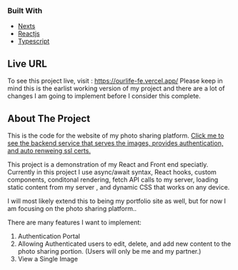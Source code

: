 ### Built With

* [Nexts](https://nextjs.org/docs)
* [Reactjs](https://reactjs.org/docs/getting-started.html)
* [Typescript](https://www.typescriptlang.org/docs/)

## Live URL
To see this project live, visit : https://ourlife-fe.vercel.app/
Please keep in mind this is the earlist working version of my project and there are a lot of changes I am going to implement before I consider this complete.

<!-- ABOUT THE PROJECT -->
## About The Project
This is the code for the website of my photo sharing platform. <a href="https://github.com/alexbenko/ourlife"> Click me to see the backend service that serves the images, provides authentication, and auto renweing ssl certs.</a>
</br>

This project is a demonstration of my React and Front end speciatly. Currently in this project I use async/await syntax, React hooks, custom components, conditonal rendering, fetch API calls to my server, loading static content from my server , and dynamic CSS that works on any device.

I will most likely extend this to being my portfolio site as well, but for now I am focusing on the photo sharing platform..

There are many features I want to implement:

<ol>
  <li>Authentication Portal</li>
  <li>Allowing Authenticated users to edit, delete, and add new content to the photo sharing portion. (Users will only be me and my partner.)</li>
  <li>View a Single Image</li>
</ol>
